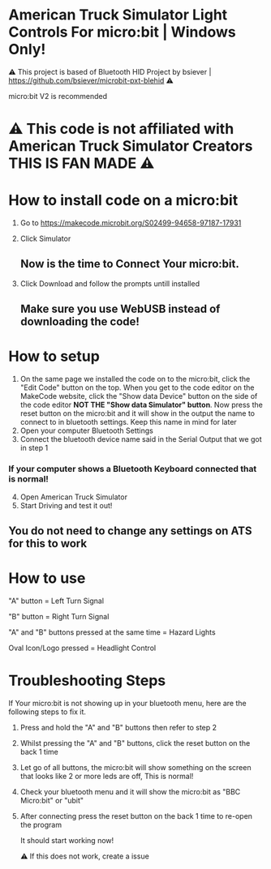 # American Truck Simulator Light Controls For micro:bit | Windows Only!
  ⚠️ This project is based of Bluetooth HID Project by bsiever | https://github.com/bsiever/microbit-pxt-blehid ⚠️

micro:bit V2 is recommended 

# ⚠️ This code is not affiliated with American Truck Simulator Creators THIS IS FAN MADE ⚠️

# How to install code on a micro:bit
 1. Go to https://makecode.microbit.org/S02499-94658-97187-17931
 2. Click Simulator

     ## Now is the time to Connect Your micro:bit.

 4. Click Download and follow the prompts untill installed
    ## Make sure you use WebUSB instead of downloading the code!

# How to setup
 1. On the same page we installed the code on to the micro:bit, click the "Edit Code" button on the top. When you get to the code editor on the MakeCode website, click the "Show data Device" button on the side of the code editor **NOT THE "Show data Simulator" button**. Now press the reset button on the micro:bit and it will show in the output the name to connect to in bluetooth settings. Keep this name in mind for later
 2. Open your computer Bluetooth Settings 
 3. Connect the bluetooth device name said in the Serial Output that we got in step 1
### If your computer shows a Bluetooth Keyboard connected that is normal!
 4. Open American Truck Simulator
 5. Start Driving and test it out!
## You do not need to change any settings on ATS for this to work

# How to use
 
 "A" button = Left Turn Signal
 
 "B" button = Right Turn Signal
 
 "A" and "B" buttons pressed at the same time = Hazard Lights
 
 Oval Icon/Logo pressed = Headlight Control

 # Troubleshooting Steps
  
   If Your micro:bit is not showing up in your bluetooth menu, here are the following steps to fix it.

   1. Press and hold the "A" and "B" buttons then refer to step 2
   2. Whilst pressing the "A" and "B" buttons, click the reset button on the back 1 time
   3. Let go of all buttons, the micro:bit will show something on the screen that looks like 2 or more leds are off, This is normal!
   4. Check your bluetooth menu and it will show the micro:bit as "BBC Micro:bit" or "ubit"
   5. After connecting press the reset button on the back 1 time to re-open the program

      It should start working now!

      ⚠️ If this does not work, create a issue
